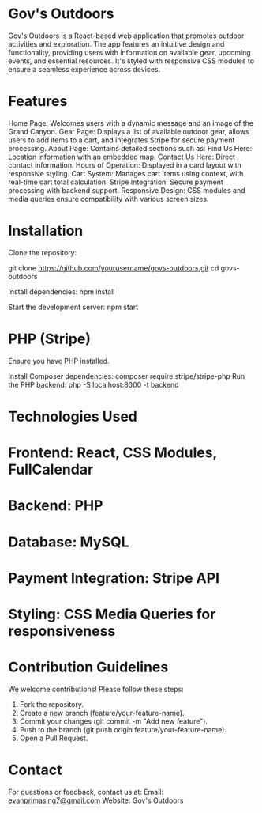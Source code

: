 # Gov's Outdoors
Gov's Outdoors is a React-based web application that promotes outdoor activities and exploration. The app features an intuitive design and functionality, providing users with information on available gear, upcoming events, and essential resources. It's styled with responsive CSS modules to ensure a seamless experience across devices.

# Features
Home Page: Welcomes users with a dynamic message and an image of the Grand Canyon.
Gear Page: Displays a list of available outdoor gear, allows users to add items to a cart, and integrates Stripe for secure payment processing.
About Page: Contains detailed sections such as:
Find Us Here: Location information with an embedded map.
Contact Us Here: Direct contact information.
Hours of Operation: Displayed in a card layout with responsive styling.
Cart System: Manages cart items using context, with real-time cart total calculation.
Stripe Integration: Secure payment processing with backend support.
Responsive Design: CSS modules and media queries ensure compatibility with various screen sizes.

# Installation
Clone the repository:

git clone https://github.com/yourusername/govs-outdoors.git
cd govs-outdoors

Install dependencies:
npm install

Start the development server:
npm start

# PHP (Stripe)
Ensure you have PHP installed.

Install Composer dependencies:
composer require stripe/stripe-php
Run the PHP backend:
php -S localhost:8000 -t backend

# Technologies Used
# Frontend: React, CSS Modules, FullCalendar
# Backend: PHP
# Database: MySQL
# Payment Integration: Stripe API
# Styling: CSS Media Queries for responsiveness
# Contribution Guidelines
We welcome contributions! Please follow these steps:
1) Fork the repository.
2) Create a new branch (feature/your-feature-name).
3) Commit your changes (git commit -m "Add new feature").
4) Push to the branch (git push origin feature/your-feature-name).
5) Open a Pull Request.

# Contact
For questions or feedback, contact us at:
Email: evanprimasing7@gmail.com
Website: Gov's Outdoors






